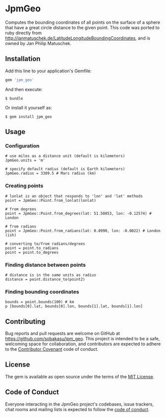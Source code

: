# JpmGeo

Computes the bounding coordinates of all points on the surface of a sphere that have a great circle distance to the given point. This code was ported to ruby directly from http://janmatuschek.de/LatitudeLongitudeBoundingCoordinates, and is owned by Jan Philip Matuschek.

## Installation

Add this line to your application's Gemfile:

```ruby
gem 'jpm_geo'
```

And then execute:

    $ bundle

Or install it yourself as:

    $ gem install jpm_geo

## Usage

### Configuration

```
# use miles as a distance unit (default is kilometers)
JpmGeo.units = 'm'

# specify default radius (default is Earth kilometers)
JpmGeo.radius = 3389.5 # Mars radius (km)
```

### Creating points
```
# lonlat is an object that responds to 'lon' and 'lat' methods
point = JpmGeo::Point.from_lonlat(lonlat) 

# from degrees
point = JpmGeo::Point.from_degrees(lat: 51.50853, lon: -0.12574) # London

# from radians
point = JpmGeo::Point.from_radians(lat: 0.8990, lon: -0.0022) # London (ish)

# converting to/from radians/degrees
point = point.to_radians
point = point.to_degrees
```

### Finding distance between points

```
# distance is in the same units as radius
distance = point.distance_to(point2)
```

### Finding bounding coordinates

```
bounds = point.bounds(100) # km
p [bounds[0].lat, bounds[0].lon, bounds[1].lat, bounds[1].lon]
```

## Contributing

Bug reports and pull requests are welcome on GitHub at https://github.com/sobakasu/jpm_geo. This project is intended to be a safe, welcoming space for collaboration, and contributors are expected to adhere to the [Contributor Covenant](http://contributor-covenant.org) code of conduct.

## License

The gem is available as open source under the terms of the [MIT License](https://opensource.org/licenses/MIT).

## Code of Conduct

Everyone interacting in the JpmGeo project's codebases, issue trackers, chat rooms and mailing lists is expected to follow the [code of conduct](https://github.com/sobakasu/jpm_geo/blob/master/CODE_OF_CONDUCT.md).
